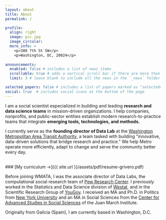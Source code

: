 ```yaml
---
layout: about
title: About
permalink: /

profile:
  align: right
  image: pic.jpg
  image_circular:
  more_info: >
    <p>300 7th St SW</p>
    <p>Washington, DC, 20024</p>
     
announcements:
  enabled: false # includes a list of news items
  scrollable: true # adds a vertical scroll bar if there are more than 3 news items
  limit: 3 # leave blank to include all the news in the `_news` folder

selected_papers: false # includes a list of papers marked as "selected={true}"
social: true  # includes social icons at the bottom of the page
---
```


I am a social scientist especialized in building and leading **research and data
science teams** in mission-driven organizations. I help companies, nonprofits, and
public-sector entities establish modern research-to-practice teams that
integrate **emerging tools, technologies, and methods.**

I currently serve as the **founding director of Data Lab** at the [Washington Metropolitan Area Transit Authority](https://www.wmata.com), a team tasked with building "innovative, data-driven solutions that bridge research and practice." We help Metro operate more efficiently, adapt to change and serve the community better every day.

<br/>
### [My curriculum &rarr;]({{ site.url }}/assets/pdf/resume-grivero.pdf)

Before joining WMATA, I was the associate director of Data Labs, the computational social research team of [Pew Research Center](https://www.pewresearch.org). I previously worked in the Statistics and Data Science division of [Westat](https://www.westat.com), and in the Scientific Research Group of [YouGov](https://www.yougov.com). I received an MA and Ph.D. in Politics from [New York University](http://politics.as.nyu.edu/page/home) and an MA in Social Sciences from the [Center for Advanced Studies in Social Sciences](https://ic3jm.es/sobre-ic3jm/el-instituto/) of the Juan March Institute.

Originally from Galicia (Spain), I am currently based in Washington, D.C.

<br/>
